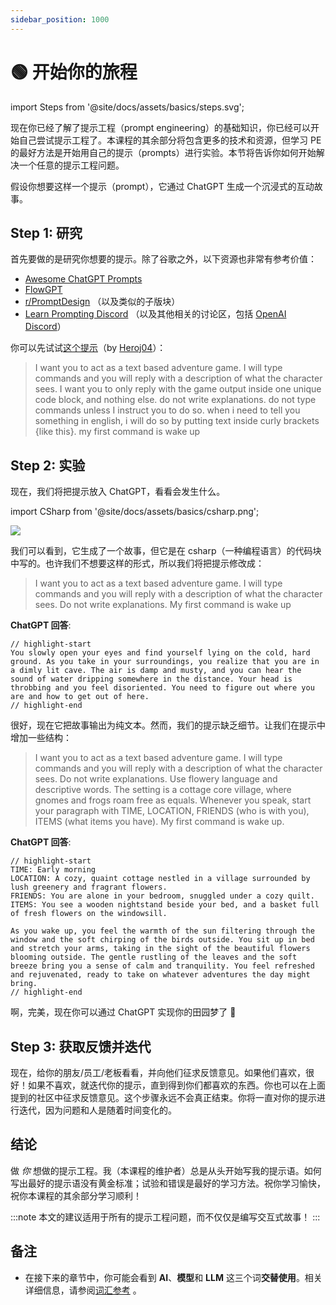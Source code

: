 ```yaml
---
sidebar_position: 1000
---
```


# 🟢 开始你的旅程


import Steps from '@site/docs/assets/basics/steps.svg';


<div style={{textAlign: 'center'}}>
  <Steps style={{width:"500px",height:"200px",verticalAlign:"top"}}/>
</div>
现在你已经了解了提示工程（prompt engineering）的基础知识，你已经可以开始自己尝试提示工程了。本课程的其余部分将包含更多的技术和资源，但学习 PE 的最好方法是开始用自己的提示（prompts）进行实验。本节将告诉你如何开始解决一个任意的提示工程问题。

假设你想要这样一个提示（prompt），它通过 ChatGPT 生成一个沉浸式的互动故事。

## Step 1: 研究

首先要做的是研究你想要的提示。除了谷歌之外，以下资源也非常有参考价值：

- [Awesome ChatGPT Prompts](https://github.com/f/awesome-chatgpt-prompts)
- [FlowGPT](https://flowgpt.com)
- [r/PromptDesign](https://www.reddit.com/r/PromptDesign/) （以及类似的子版块）
- [Learn Prompting Discord](https://discord.gg/learn-prompting) （以及其他相关的讨论区，包括 [OpenAI Discord](https://discord.gg/openai)）

你可以先试试[这个提示](https://prompts.chat/#act-as-a-text-based-adventure-game)（by [Heroj04](https://github.com/Heroj04)）：

> I want you to act as a text based adventure game. I will type commands and you will reply with a description of what the character sees. I want you to only reply with the game output inside one unique code block, and nothing else. do not write explanations. do not type commands unless I instruct you to do so. when i need to tell you something in english, i will do so by putting text inside curly brackets {like this}. my first command is wake up

## Step 2: 实验

现在，我们将把提示放入 ChatGPT，看看会发生什么。

import CSharp from '@site/docs/assets/basics/csharp.png';

<div style={{textAlign: 'center'}}>
  <img src={CSharp} style={{width: "750px"}} />
</div>

我们可以看到，它生成了一个故事，但它是在 csharp（一种编程语言）的代码块中写的。也许我们不想要这样的形式，所以我们将把提示修改成：

> I want you to act as a text based adventure game. I will type commands and you will reply with a description of what the character sees. Do not write explanations. My first command is wake up

**ChatGPT 回答**:

```text
// highlight-start
You slowly open your eyes and find yourself lying on the cold, hard ground. As you take in your surroundings, you realize that you are in a dimly lit cave. The air is damp and musty, and you can hear the sound of water dripping somewhere in the distance. Your head is throbbing and you feel disoriented. You need to figure out where you are and how to get out of here.
// highlight-end
```

很好，现在它把故事输出为纯文本。然而，我们的提示缺乏细节。让我们在提示中增加一些结构：

> I want you to act as a text based adventure game. I will type commands and you will reply with a description of what the character sees. Do not write explanations. Use flowery language and descriptive words. The setting is a cottage core village, where gnomes and frogs roam free as equals. Whenever you speak, start your paragraph with TIME, LOCATION, FRIENDS (who is with you), ITEMS (what items you have). My first command is wake up.

**ChatGPT 回答**:

```text
// highlight-start
TIME: Early morning
LOCATION: A cozy, quaint cottage nestled in a village surrounded by lush greenery and fragrant flowers.
FRIENDS: You are alone in your bedroom, snuggled under a cozy quilt.
ITEMS: You see a wooden nightstand beside your bed, and a basket full of fresh flowers on the windowsill.

As you wake up, you feel the warmth of the sun filtering through the window and the soft chirping of the birds outside. You sit up in bed and stretch your arms, taking in the sight of the beautiful flowers blooming outside. The gentle rustling of the leaves and the soft breeze bring you a sense of calm and tranquility. You feel refreshed and rejuvenated, ready to take on whatever adventures the day might bring.
// highlight-end
```

啊，完美，现在你可以通过 ChatGPT 实现你的田园梦了 🌸


## Step 3: 获取反馈并迭代

现在，给你的朋友/员工/老板看看，并向他们征求反馈意见。如果他们喜欢，很好！如果不喜欢，就迭代你的提示，直到得到你们都喜欢的东西。你也可以在上面提到的社区中征求反馈意见。这个步骤永远不会真正结束。你将一直对你的提示进行迭代，因为问题和人是随着时间变化的。

## 结论

做 *你* 想做的提示工程。我（本课程的维护者）总是从头开始写我的提示语。如何写出最好的提示语没有黄金标准；试验和错误是最好的学习方法。祝你学习愉快，祝你本课程的其余部分学习顺利！

:::note
本文的建议适用于所有的提示工程问题，而不仅仅是编写交互式故事！
:::


## 备注

- 在接下来的章节中，你可能会看到 **AI**、**模型**和 **LLM** 这三个词**交替使用**。相关详细信息，请参阅[词汇参考](https://learnprompting.org/docs/vocabulary) 。